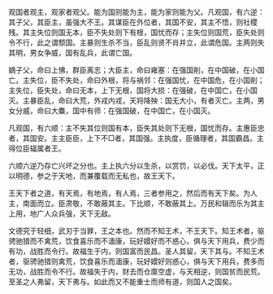 观国者观主，观家者观父。能为国则能为主，能为家则能为父。凡观国，有六逆：其子父，其臣主，虽强大不王。其谋臣在外位者，其国不安，其主不悟，则社稷残。其主失位则国无本，臣不失处则下有根，国忧而存；主失位则国荒，臣失处则令不行，此之谓颓国。主暴则生杀不当，臣乱则贤不肖并立，此谓危国。主两则失其明，男女争威，国有乱兵，此谓亡国。

嫡子父，命曰上怫，群臣离志；大臣主，命曰雍塞：在强国削，在中国破，在小国亡。主失位，臣不失处，命曰外根，将与祸邻：在强国忧，在中国危，在小国削；主失位，臣失处，命曰无本，上下无根，国将大损：在强破，在中国亡，在小国灭。主暴臣乱，命曰大荒，外戎内戎，天将降殃：国无大小，有者灭亡。主两，男女分威，命曰大麋，国中有师：在强国破，在中国亡，在小国灭。

凡观国，有六顺：主不失其位则国有本，臣失其处则下无根，国忧而存。主惠臣忠者，其国安。主主臣臣，上下不□者，其国强。主执度，臣循理者，其国霸昌。主得位臣辐属者王。

六顺六逆乃存亡兴坏之分也。主上执六分以生杀，以赏罚，以必伐。天下太平，正以明德，参之于天地，而兼覆载而无私也，故王天下。

王天下者之道，有天焉，有地焉，有人焉，三者参用之，然后而有天下矣。为人主，南面而立。臣肃敬，不敢蔽其主。下比顺，不敢蔽其上。万民和辑而乐为其主上用，地广人众兵强，天下无敌。

文德究于轻细，武刃于当罪，王之本也。然而不知王术，不王天下。知王术者，驱骋驰猎而不禽荒，饮食喜乐而不湎康，玩好嬛好而不惑心，俱与天下用兵，费少而有功，战胜而令行。故福生于内，则国富而民昌。圣人其留，天下其与。不知王术者，驱骋驰猎则禽荒，饮食喜乐而湎康，玩好嬛好则惑心，俱与天下用兵，费多而无功，战胜而令不行。故福失于内，财去而仓廪空虚，与天相逆，则国贫而民荒。至圣之人弗留，天下弗与。如此而又不能重士而师有道，则国人之国矣。